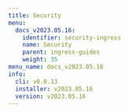 ```yaml
---
title: Security
menu:
  docs_v2023.05.16:
    identifier: security-ingress
    name: Security
    parent: ingress-guides
    weight: 35
menu_name: docs_v2023.05.16
info:
  cli: v0.0.13
  installer: v2023.05.16
  version: v2023.05.16
---
```



